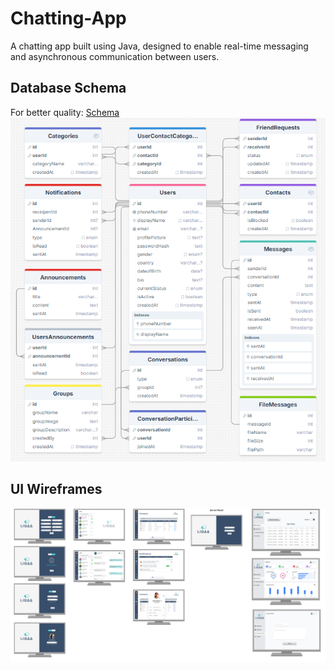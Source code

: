 # Chatting-App
A chatting app built using Java, designed to enable real-time messaging and asynchronous communication between users.

## Database Schema
For better quality: [Schema](https://drawsql.app/teams/iti-41/diagrams/chatting-app)
![Database Schema](./images/schema.png)

## UI Wireframes
![UI Wireframes](./images/wireframes.png)